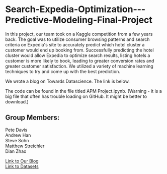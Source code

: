 # Search-Expedia-Optimization---Predictive-Modeling-Final-Project
In this project, our team took on a Kaggle competition from a few years back. The goal was to utilize consumer browsing patterns and search criteria on Expedia's site to accurately predict which hotel cluster a customer would end up booking from. Successfully predicting the hotel cluster would allow Expedia to optimize search results, listing hotels a customer is more likely to book, leading to greater conversion rates and greater customer satisfaction. We utilized a variety of machine learning techniques to try and come up with the best prediction.

We wrote a blog on Towards Datascience. The link is below.

The code can be found in the file titled APM Project.ipynb. (Warning - it is a big file that often has trouble loading on GitHub. It might be better to download.)

## Group Members:
Pete Davis\
Andrew Han\
Steve Sohn\
Matthew Streichler\
Dian Zhao

[Link to Our Blog](https://petedavis22.medium.com/seo-search-expedia-optimization-779d728b1374) \
[Link to Datasets](https://www.kaggle.com/c/expedia-hotel-recommendations/data)
